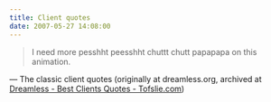 ```yaml
---
title: Client quotes
date: 2007-05-27 14:08:00
---
```


> I need more pesshht peesshht chuttt chutt papapapa on this animation.

— The classic client quotes (originally at dreamless.org, archived at [Dreamless - Best Clients Quotes - Tofslie.com](http://tofslie.com/clientquotes.htm))
